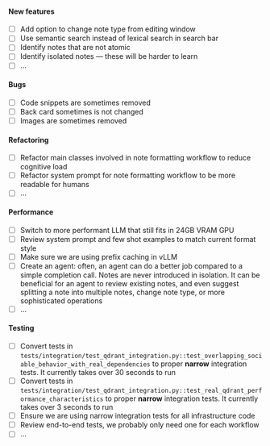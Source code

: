 #### New features

- [ ] Add option to change note type from editing window
- [ ] Use semantic search instead of lexical search in search bar
- [ ] Identify notes that are not atomic
- [ ] Identify isolated notes ― these will be harder to learn 
- [ ] ...

#### Bugs

- [ ] Code snippets are sometimes removed
- [ ] Back card sometimes is not changed
- [ ] Images are sometimes removed

#### Refactoring

- [ ] Refactor main classes involved in note formatting workflow to reduce cognitive load
- [ ] Refactor system prompt for note formatting workflow to be more readable for humans
- [ ] ...

#### Performance

- [ ] Switch to more performant LLM that still fits in 24GB VRAM GPU
- [ ] Review system prompt and few shot examples to match current format style
- [ ] Make sure we are using prefix caching in vLLM
- [ ] Create an agent: often, an agent can do a better job compared to a simple completion call. Notes are never introduced in isolation. It can be beneficial for an agent to review existing notes, and even suggest splitting a note into multiple notes, change note type, or more sophisticated operations
- [ ] ...

#### Testing
- [ ] Convert tests in `tests/integration/test_qdrant_integration.py::test_overlapping_sociable_behavior_with_real_dependencies` to proper **narrow** integration tests. It currently takes over 30 seconds to run
- [ ] Convert tests in `tests/integration/test_qdrant_integration.py::test_real_qdrant_performance_characteristics` to proper **narrow** integration tests. It currently takes over 3 seconds to run
- [ ] Ensure we are using narrow integration tests for all infrastructure code
- [ ] Review end-to-end tests, we probably only need one for each workflow
- [ ] ...
